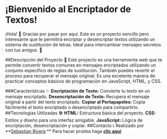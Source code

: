 # ¡Bienvenido al Encriptador de Textos! 
¡Hola! 👋 Gracias por pasar por aquí. Este es un proyecto sencillo pero interesante que te permitirá encriptar y desencriptar textos utilizando un sistema de sustitución de letras. Ideal para intercambiar mensajes secretos con tus amigos. 🚀

##Descripción del Proyecto 📝
Este proyecto es una herramienta web que te permite convertir textos comunes en mensajes encriptados utilizando un conjunto específico de reglas de sustitución. También puedes revertir el proceso para recuperar el mensaje original. Es una excelente manera de practicar conceptos básicos de programación en JavaScript, HTML, y CSS.

###Características ✨
**Encriptación de Texto:** Convierte tu texto en un mensaje encriptado.
**Desencriptación de Texto:** Recupera el mensaje original a partir del texto encriptado.
**Copiar al Portapapeles:** Copia fácilmente el texto encriptado o desencriptado para compartirlo.
##Tecnologías Utilizadas  🛠️
**HTML:** Estructura básica del proyecto.
**CSS:** Estilos y diseño para una interfaz amigable.
**JavaScript:** Lógica de encriptación, desencriptación y copiar.
##Contacto  📞 
Realizado por **[Sebastian Rivera](https://github.com/SrZelt4 "Sebastian Rivera") **
Para hacer prueba haga [**clic aqui**](https://srzelt4.github.io/EncriptadorAlura/ "**clic aqui**")
